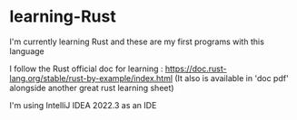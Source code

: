 # learning-Rust

I'm currently learning Rust and these are my first programs with this language

I follow the Rust official doc for learning : https://doc.rust-lang.org/stable/rust-by-example/index.html
(It also is available in 'doc pdf' alongside another great rust learning sheet)

I'm using IntelliJ IDEA 2022.3 as an IDE
